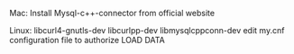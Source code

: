 Mac:
    Install Mysql-c++-connector from official website

Linux:
    libcurl4-gnutls-dev libcurlpp-dev libmysqlcppconn-dev
    edit my.cnf configuration file to authorize LOAD DATA